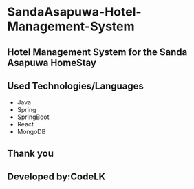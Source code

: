 # SandaAsapuwa-Hotel-Management-System
<h2>Hotel Management System for the Sanda Asapuwa HomeStay</h2>
<h2>Used Technologies/Languages</h2>
<Ul>
  <li>Java</li>
  <li>Spring</li>
  <li>SpringBoot</li>
  <li>React</li>
  <li>MongoDB</li>
</Ul>

<h2>Thank you</h2>
<h2>Developed by:<b>CodeLK</b></h2>
